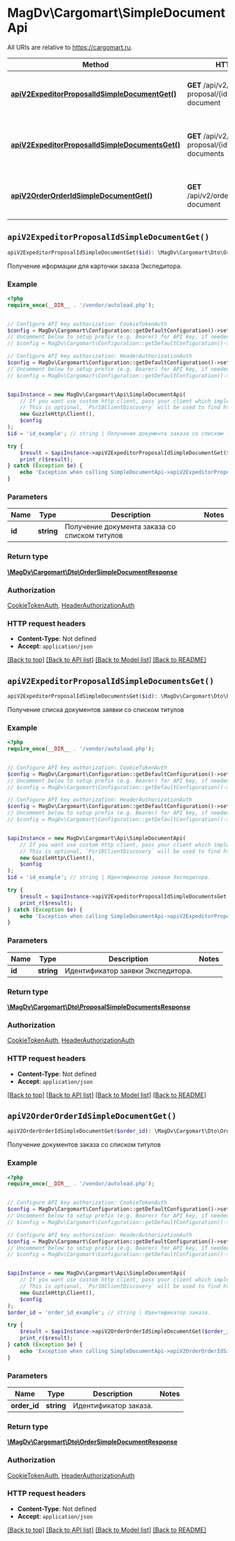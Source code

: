 # MagDv\Cargomart\SimpleDocumentApi

All URIs are relative to https://cargomart.ru.

Method | HTTP request | Description
------------- | ------------- | -------------
[**apiV2ExpeditorProposalIdSimpleDocumentGet()**](SimpleDocumentApi.md#apiV2ExpeditorProposalIdSimpleDocumentGet) | **GET** /api/v2/expeditor-proposal/{id}/simple-document | Получение иформации для карточки заказа Экспедитора.
[**apiV2ExpeditorProposalIdSimpleDocumentsGet()**](SimpleDocumentApi.md#apiV2ExpeditorProposalIdSimpleDocumentsGet) | **GET** /api/v2/expeditor-proposal/{id}/simple-documents | Получение списка документов заявки со списком титулов
[**apiV2OrderOrderIdSimpleDocumentGet()**](SimpleDocumentApi.md#apiV2OrderOrderIdSimpleDocumentGet) | **GET** /api/v2/order/{orderId}/simple-document | Получение документов заказа со списком титулов


## `apiV2ExpeditorProposalIdSimpleDocumentGet()`

```php
apiV2ExpeditorProposalIdSimpleDocumentGet($id): \MagDv\Cargomart\Dto\OrderSimpleDocumentResponse
```

Получение иформации для карточки заказа Экспедитора.

### Example

```php
<?php
require_once(__DIR__ . '/vendor/autoload.php');


// Configure API key authorization: CookieTokenAuth
$config = MagDv\Cargomart\Configuration::getDefaultConfiguration()->setApiKey('token', 'YOUR_API_KEY');
// Uncomment below to setup prefix (e.g. Bearer) for API key, if needed
// $config = MagDv\Cargomart\Configuration::getDefaultConfiguration()->setApiKeyPrefix('token', 'Bearer');

// Configure API key authorization: HeaderAuthorizationAuth
$config = MagDv\Cargomart\Configuration::getDefaultConfiguration()->setApiKey('Authorization', 'YOUR_API_KEY');
// Uncomment below to setup prefix (e.g. Bearer) for API key, if needed
// $config = MagDv\Cargomart\Configuration::getDefaultConfiguration()->setApiKeyPrefix('Authorization', 'Bearer');


$apiInstance = new MagDv\Cargomart\Api\SimpleDocumentApi(
    // If you want use custom http client, pass your client which implements `Psr\Http\Client\ClientInterface`.
    // This is optional, `Psr18ClientDiscovery` will be used to find http client. For instance `GuzzleHttp\Client` implements that interface
    new GuzzleHttp\Client(),
    $config
);
$id = 'id_example'; // string | Получение документа заказа со списком титулов

try {
    $result = $apiInstance->apiV2ExpeditorProposalIdSimpleDocumentGet($id);
    print_r($result);
} catch (Exception $e) {
    echo 'Exception when calling SimpleDocumentApi->apiV2ExpeditorProposalIdSimpleDocumentGet: ', $e->getMessage(), PHP_EOL;
}
```

### Parameters

Name | Type | Description  | Notes
------------- | ------------- | ------------- | -------------
 **id** | **string**| Получение документа заказа со списком титулов |

### Return type

[**\MagDv\Cargomart\Dto\OrderSimpleDocumentResponse**](../Model/OrderSimpleDocumentResponse.md)

### Authorization

[CookieTokenAuth](../../README.md#CookieTokenAuth), [HeaderAuthorizationAuth](../../README.md#HeaderAuthorizationAuth)

### HTTP request headers

- **Content-Type**: Not defined
- **Accept**: `application/json`

[[Back to top]](#) [[Back to API list]](../../README.md#endpoints)
[[Back to Model list]](../../README.md#models)
[[Back to README]](../../README.md)

## `apiV2ExpeditorProposalIdSimpleDocumentsGet()`

```php
apiV2ExpeditorProposalIdSimpleDocumentsGet($id): \MagDv\Cargomart\Dto\ProposalSimpleDocumentsResponse
```

Получение списка документов заявки со списком титулов

### Example

```php
<?php
require_once(__DIR__ . '/vendor/autoload.php');


// Configure API key authorization: CookieTokenAuth
$config = MagDv\Cargomart\Configuration::getDefaultConfiguration()->setApiKey('token', 'YOUR_API_KEY');
// Uncomment below to setup prefix (e.g. Bearer) for API key, if needed
// $config = MagDv\Cargomart\Configuration::getDefaultConfiguration()->setApiKeyPrefix('token', 'Bearer');

// Configure API key authorization: HeaderAuthorizationAuth
$config = MagDv\Cargomart\Configuration::getDefaultConfiguration()->setApiKey('Authorization', 'YOUR_API_KEY');
// Uncomment below to setup prefix (e.g. Bearer) for API key, if needed
// $config = MagDv\Cargomart\Configuration::getDefaultConfiguration()->setApiKeyPrefix('Authorization', 'Bearer');


$apiInstance = new MagDv\Cargomart\Api\SimpleDocumentApi(
    // If you want use custom http client, pass your client which implements `Psr\Http\Client\ClientInterface`.
    // This is optional, `Psr18ClientDiscovery` will be used to find http client. For instance `GuzzleHttp\Client` implements that interface
    new GuzzleHttp\Client(),
    $config
);
$id = 'id_example'; // string | Идентификатор заявки Экспедитора.

try {
    $result = $apiInstance->apiV2ExpeditorProposalIdSimpleDocumentsGet($id);
    print_r($result);
} catch (Exception $e) {
    echo 'Exception when calling SimpleDocumentApi->apiV2ExpeditorProposalIdSimpleDocumentsGet: ', $e->getMessage(), PHP_EOL;
}
```

### Parameters

Name | Type | Description  | Notes
------------- | ------------- | ------------- | -------------
 **id** | **string**| Идентификатор заявки Экспедитора. |

### Return type

[**\MagDv\Cargomart\Dto\ProposalSimpleDocumentsResponse**](../Model/ProposalSimpleDocumentsResponse.md)

### Authorization

[CookieTokenAuth](../../README.md#CookieTokenAuth), [HeaderAuthorizationAuth](../../README.md#HeaderAuthorizationAuth)

### HTTP request headers

- **Content-Type**: Not defined
- **Accept**: `application/json`

[[Back to top]](#) [[Back to API list]](../../README.md#endpoints)
[[Back to Model list]](../../README.md#models)
[[Back to README]](../../README.md)

## `apiV2OrderOrderIdSimpleDocumentGet()`

```php
apiV2OrderOrderIdSimpleDocumentGet($order_id): \MagDv\Cargomart\Dto\OrderSimpleDocumentResponse
```

Получение документов заказа со списком титулов

### Example

```php
<?php
require_once(__DIR__ . '/vendor/autoload.php');


// Configure API key authorization: CookieTokenAuth
$config = MagDv\Cargomart\Configuration::getDefaultConfiguration()->setApiKey('token', 'YOUR_API_KEY');
// Uncomment below to setup prefix (e.g. Bearer) for API key, if needed
// $config = MagDv\Cargomart\Configuration::getDefaultConfiguration()->setApiKeyPrefix('token', 'Bearer');

// Configure API key authorization: HeaderAuthorizationAuth
$config = MagDv\Cargomart\Configuration::getDefaultConfiguration()->setApiKey('Authorization', 'YOUR_API_KEY');
// Uncomment below to setup prefix (e.g. Bearer) for API key, if needed
// $config = MagDv\Cargomart\Configuration::getDefaultConfiguration()->setApiKeyPrefix('Authorization', 'Bearer');


$apiInstance = new MagDv\Cargomart\Api\SimpleDocumentApi(
    // If you want use custom http client, pass your client which implements `Psr\Http\Client\ClientInterface`.
    // This is optional, `Psr18ClientDiscovery` will be used to find http client. For instance `GuzzleHttp\Client` implements that interface
    new GuzzleHttp\Client(),
    $config
);
$order_id = 'order_id_example'; // string | Идентификатор заказа.

try {
    $result = $apiInstance->apiV2OrderOrderIdSimpleDocumentGet($order_id);
    print_r($result);
} catch (Exception $e) {
    echo 'Exception when calling SimpleDocumentApi->apiV2OrderOrderIdSimpleDocumentGet: ', $e->getMessage(), PHP_EOL;
}
```

### Parameters

Name | Type | Description  | Notes
------------- | ------------- | ------------- | -------------
 **order_id** | **string**| Идентификатор заказа. |

### Return type

[**\MagDv\Cargomart\Dto\OrderSimpleDocumentResponse**](../Model/OrderSimpleDocumentResponse.md)

### Authorization

[CookieTokenAuth](../../README.md#CookieTokenAuth), [HeaderAuthorizationAuth](../../README.md#HeaderAuthorizationAuth)

### HTTP request headers

- **Content-Type**: Not defined
- **Accept**: `application/json`

[[Back to top]](#) [[Back to API list]](../../README.md#endpoints)
[[Back to Model list]](../../README.md#models)
[[Back to README]](../../README.md)
